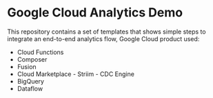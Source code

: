 # Google Cloud Analytics Demo

This repository contains a set of templates that shows simple steps to integrate an end-to-end analytics flow, Google Cloud product used:
- Cloud Functions
- Composer
- Fusion
- Cloud Marketplace - Striim - CDC Engine
- BigQuery
- Dataflow

